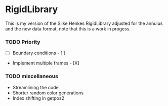 # RigidLibrary
This is my version of the Silke Henkes RigidLibrary adjusted for the annulus and the new data format, note that this is a work in progess.
### TODO Priority
- [ ] Boundary conditions - [ ]
* Implement multiple frames - [X]

### TODO miscellaneous
* Streamlining the code
* Shorter random color generations
* Index shifting in getpos2
